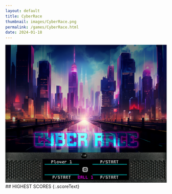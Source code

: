 ```yaml
---
layout: default
title: CyberRace
thumbnail: images/CyberRace.png
permalink: /games/CyberRace.html
date: 2024-01-18
---
```


<img src="../images/CyberRace.png" class="gameThumbnail img-fluid mx-auto align-middle">
## HIGHEST SCORES
{:.scoreText}

